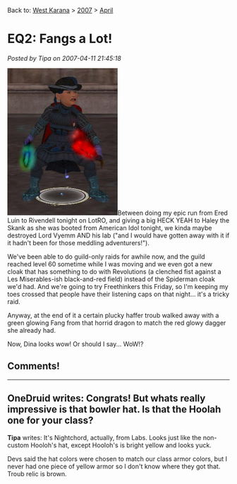 Back to: [West Karana](/posts/westkarana.md) > [2007](/posts/2007/westkarana.md) > [April](./westkarana.md)
# EQ2: Fangs a Lot!

*Posted by Tipa on 2007-04-11 21:45:18*

![dina-fang.jpg](../../../uploads/2007/04/dina-fang.jpg)Between doing my epic run from Ered Luin to Rivendell tonight on LotRO, and giving a big HECK YEAH to Haley the Skank as she was booted from American Idol tonight, we kinda maybe destroyed Lord Vyemm AND his lab ("and I would have gotten away with it if it hadn't been for those meddling adventurers!").

We've been able to do guild-only raids for awhile now, and the guild reached level 60 sometime while I was moving and we even got a new cloak that has something to do with Revolutions (a clenched fist against a Les Miserables-ish black-and-red field) instead of the Spiderman cloak we'd had. And we're going to try Freethinkers this Friday, so I'm keeping my toes crossed that people have their listening caps on that night... it's a tricky raid.

Anyway, at the end of it a certain plucky haffer troub walked away with a green glowing Fang from that horrid dragon to match the red glowy dagger she already had.

Now, Dina looks wow! Or should I say... WoW!?
## Comments!
---
**OneDruid** writes: Congrats! But whats really impressive is that bowler hat. Is that the Hoolah one for your class?
---
**Tipa** writes: It's Nightchord, actually, from Labs. Looks just like the non-custom Hooloh's hat, except Hooloh's is bright yellow and looks yuck.

Devs said the hat colors were chosen to match our class armor colors, but I never had one piece of yellow armor so I don't know where they got that. Troub relic is brown.

